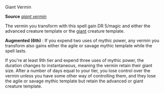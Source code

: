 Giant Vermin

**Source** [_giant vermin_](/pathfinderRPG/prd/spells/giantVermin.html#_giant-vermin)

The vermin you transform with this spell gain DR 5/magic and either the advanced creature template or the [giant](/pathfinderRPG/prd/monsters/creatureTypes.html#_giant-subtype) creature template.

**Augmented (6th)** : If you expend two uses of mythic power, any vermin you transform also gains either the agile or savage mythic template while the spell lasts.

If you're at least 9th tier and expend three uses of mythic power, the duration changes to instantaneous, meaning the vermin retain their giant size. After a number of days equal to your tier, you lose control over the vermin unless you have some other way of controlling them, and they lose the agile or savage mythic template but retain the advanced or giant creature template.

